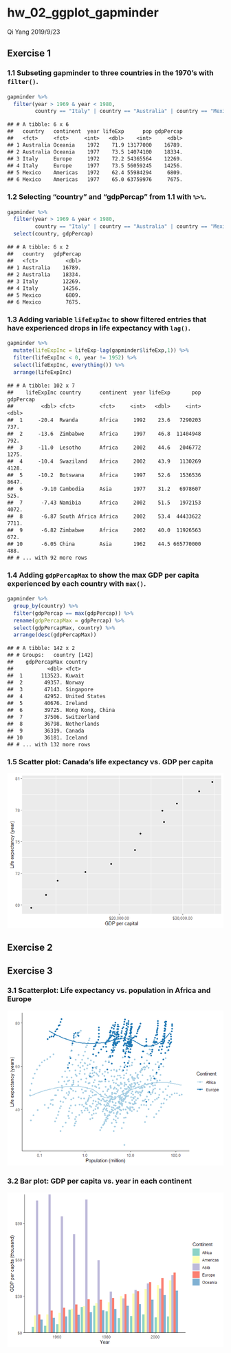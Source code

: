 hw\_02\_ggplot\_gapminder
================
Qi Yang
2019/9/23

## Exercise 1

### 1.1 Subseting gapminder to three countries in the 1970’s with `filter()`.

``` r
gapminder %>%
  filter(year > 1969 & year < 1980,
         country == "Italy" | country == "Australia" | country == "Mexico")
```

    ## # A tibble: 6 x 6
    ##   country   continent  year lifeExp      pop gdpPercap
    ##   <fct>     <fct>     <int>   <dbl>    <int>     <dbl>
    ## 1 Australia Oceania    1972    71.9 13177000    16789.
    ## 2 Australia Oceania    1977    73.5 14074100    18334.
    ## 3 Italy     Europe     1972    72.2 54365564    12269.
    ## 4 Italy     Europe     1977    73.5 56059245    14256.
    ## 5 Mexico    Americas   1972    62.4 55984294     6809.
    ## 6 Mexico    Americas   1977    65.0 63759976     7675.

### 1.2 Selecting “country” and “gdpPercap” from 1.1 with `%>%`.

``` r
gapminder %>%
  filter(year > 1969 & year < 1980,
         country == "Italy" | country == "Australia" | country == "Mexico") %>% 
  select(country, gdpPercap)
```

    ## # A tibble: 6 x 2
    ##   country   gdpPercap
    ##   <fct>         <dbl>
    ## 1 Australia    16789.
    ## 2 Australia    18334.
    ## 3 Italy        12269.
    ## 4 Italy        14256.
    ## 5 Mexico        6809.
    ## 6 Mexico        7675.

### 1.3 Adding variable `lifeExpInc` to show filtered entries that have experienced drops in life expectancy with `lag()`.

``` r
gapminder %>% 
  mutate(lifeExpInc = lifeExp-lag(gapminder$lifeExp,1)) %>% 
  filter(lifeExpInc < 0, year != 1952) %>% 
  select(lifeExpInc, everything()) %>% 
  arrange(lifeExpInc)
```

    ## # A tibble: 102 x 7
    ##    lifeExpInc country      continent  year lifeExp       pop gdpPercap
    ##         <dbl> <fct>        <fct>     <int>   <dbl>     <int>     <dbl>
    ##  1     -20.4  Rwanda       Africa     1992    23.6   7290203      737.
    ##  2     -13.6  Zimbabwe     Africa     1997    46.8  11404948      792.
    ##  3     -11.0  Lesotho      Africa     2002    44.6   2046772     1275.
    ##  4     -10.4  Swaziland    Africa     2002    43.9   1130269     4128.
    ##  5     -10.2  Botswana     Africa     1997    52.6   1536536     8647.
    ##  6      -9.10 Cambodia     Asia       1977    31.2   6978607      525.
    ##  7      -7.43 Namibia      Africa     2002    51.5   1972153     4072.
    ##  8      -6.87 South Africa Africa     2002    53.4  44433622     7711.
    ##  9      -6.82 Zimbabwe     Africa     2002    40.0  11926563      672.
    ## 10      -6.05 China        Asia       1962    44.5 665770000      488.
    ## # ... with 92 more rows

### 1.4 Adding `gdpPercapMax` to show the max GDP per capita experienced by each country with `max()`.

``` r
gapminder %>% 
  group_by(country) %>% 
  filter(gdpPercap == max(gdpPercap)) %>% 
  rename(gdpPercapMax = gdpPercap) %>% 
  select(gdpPercapMax, country) %>% 
  arrange(desc(gdpPercapMax))
```

    ## # A tibble: 142 x 2
    ## # Groups:   country [142]
    ##    gdpPercapMax country         
    ##           <dbl> <fct>           
    ##  1      113523. Kuwait          
    ##  2       49357. Norway          
    ##  3       47143. Singapore       
    ##  4       42952. United States   
    ##  5       40676. Ireland         
    ##  6       39725. Hong Kong, China
    ##  7       37506. Switzerland     
    ##  8       36798. Netherlands     
    ##  9       36319. Canada          
    ## 10       36181. Iceland         
    ## # ... with 132 more rows

### 1.5 Scatter plot: Canada’s life expectancy vs. GDP per capita

![](hw_02_ggplot_gapminder_files/figure-gfm/unnamed-chunk-5-1.png)<!-- -->

## Exercise 2

## Exercise 3

### 3.1 Scatterplot: Life expectancy vs. population in Africa and Europe

![](hw_02_ggplot_gapminder_files/figure-gfm/unnamed-chunk-6-1.png)<!-- -->

### 3.2 Bar plot: GDP per capita vs. year in each continent

![](hw_02_ggplot_gapminder_files/figure-gfm/unnamed-chunk-7-1.png)<!-- -->
